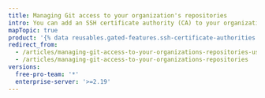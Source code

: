 ```yaml
---
title: Managing Git access to your organization's repositories
intro: You can add an SSH certificate authority (CA) to your organization and allow members to access the organization's repositories over Git using keys signed by the SSH CA.
mapTopic: true
product: '{% data reusables.gated-features.ssh-certificate-authorities %}'
redirect_from:
  - /articles/managing-git-access-to-your-organizations-repositories-using-ssh-certificate-authorities/
  - /articles/managing-git-access-to-your-organizations-repositories
versions:
  free-pro-team: '*'
  enterprise-server: '>=2.19'
---
```



